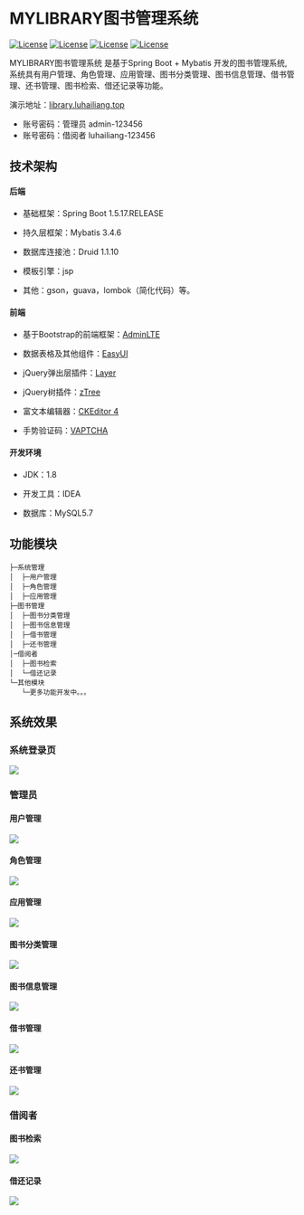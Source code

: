 # MYLIBRARY图书管理系统

[![License](https://img.shields.io/badge/SpringBoot-v1.5.17.RELEASE-green.svg)](https://github.com/luhailiang98/book)
[![License](https://img.shields.io/badge/Mybatis-v3.4.6-blue.svg)](https://github.com/luhailiang98/book)
[![License](https://img.shields.io/badge/AdminLTE-v2.4.10-blue.svg)](https://github.com/luhailiang98/book)
[![License](https://img.shields.io/badge/EasyUI-v1.7.5-green.svg)](https://github.com/luhailiang98/book)


MYLIBRARY图书管理系统 是基于Spring Boot + Mybatis 开发的图书管理系统, 系统具有用户管理、角色管理、应用管理、图书分类管理、图书信息管理、借书管理、还书管理、图书检索、借还记录等功能。

演示地址：[library.luhailiang.top](http://library.luhailiang.top/)

- 账号密码：管理员 admin-123456
- 账号密码：借阅者 luhailiang-123456



## 技术架构

#### 后端
- 基础框架：Spring Boot 1.5.17.RELEASE

- 持久层框架：Mybatis 3.4.6

- 数据库连接池：Druid 1.1.10

- 模板引擎：jsp

- 其他：gson，guava，lombok（简化代码）等。


#### 前端
- 基于Bootstrap的前端框架：[AdminLTE](https://adminlte.io/)

- 数据表格及其他组件：[EasyUI](http://www.jeasyui.com/)

- jQuery弹出层插件：[Layer](http://layer.layui.com/)

- jQuery树插件：[zTree](http://www.treejs.cn/v3/main.php#_zTreeInfo)

- 富文本编辑器：[CKEditor 4](https://ckeditor.com/)

- 手势验证码：[VAPTCHA](https://www.vaptcha.com/)


#### 开发环境

- JDK：1.8

- 开发工具：IDEA

- 数据库：MySQL5.7


## 功能模块
```
├─系统管理
│  ├─用户管理
│  ├─角色管理
│  ├─应用管理
├─图书管理
│  ├─图书分类管理
│  ├─图书信息管理
│  ├─借书管理
│  ├─还书管理
│─借阅者
│  ├─图书检索
│  └─借还记录
└─其他模块
   └─更多功能开发中。。。 
```

## 系统效果
### 系统登录页
![](https://ws1.sinaimg.cn/large/aeead39fly1g29egyiqa3j228017uhdu.jpg)
### 管理员
#### 用户管理
![](https://ws1.sinaimg.cn/large/aeead39fly1g29ehtpqoej228017uk1c.jpg)
#### 角色管理
![](https://ws1.sinaimg.cn/large/aeead39fly1g29eitu0haj228017uwn6.jpg)
#### 应用管理
![](https://ws1.sinaimg.cn/large/aeead39fly1g29ejewym5j228017salf.jpg)
#### 图书分类管理
![](https://ws1.sinaimg.cn/large/aeead39fly1g29ejy46mkj228017salm.jpg)
#### 图书信息管理
![](https://ws1.sinaimg.cn/large/aeead39fly1g29ekabr34j228017odsy.jpg)
#### 借书管理
![](https://ws1.sinaimg.cn/large/aeead39fly1g29f7csvb8j228017ojxy.jpg)
#### 还书管理
![](https://ws1.sinaimg.cn/large/aeead39fly1g29el2wsxkj228017otew.jpg)


### 借阅者
#### 图书检索
![](https://ws1.sinaimg.cn/large/aeead39fly1g29elz9yc3j228017w7gs.jpg)

#### 借还记录
![](https://ws1.sinaimg.cn/large/aeead39fly1g29emhrkh4j228017sn40.jpg)
